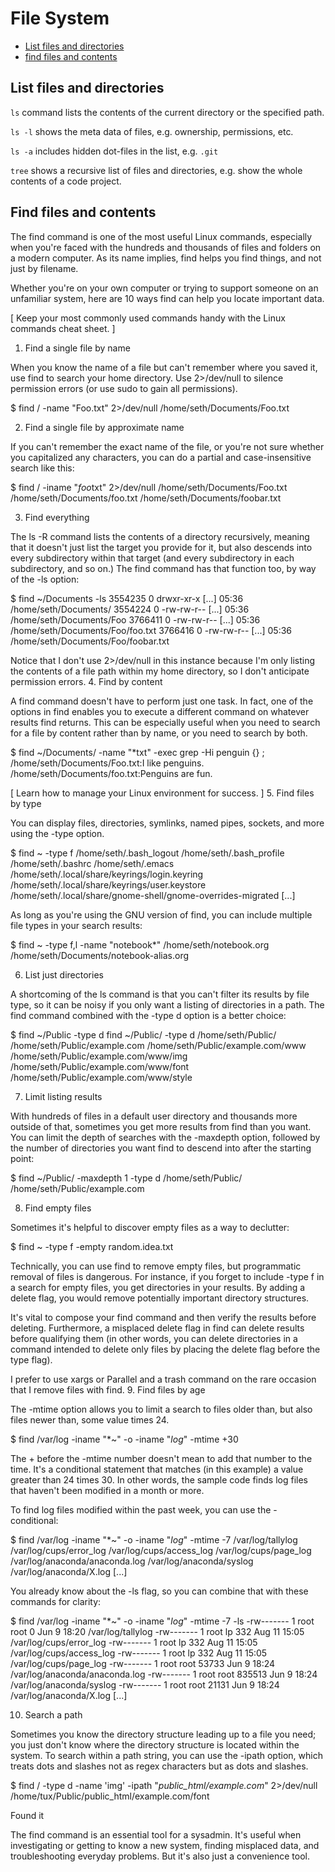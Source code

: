 # File System


- [List files and directories](#list-files-and-directories)
- [find files and contents]()



## List files and directories

`ls` command lists the contents of the current directory or the specified path.

`ls -l` shows the meta data of files, e.g. ownership, permissions, etc.

`ls -a` includes hidden dot-files in the list, e.g. `.git`


`tree` shows a recursive list of files and directories, e.g. show the whole contents of a code project.


## Find files and contents


The find command is one of the most useful Linux commands, especially when you're faced with the hundreds and thousands of files and folders on a modern computer. As its name implies, find helps you find things, and not just by filename.

Whether you're on your own computer or trying to support someone on an unfamiliar system, here are 10 ways find can help you locate important data.

[ Keep your most commonly used commands handy with the Linux commands cheat sheet. ]
1. Find a single file by name

When you know the name of a file but can't remember where you saved it, use find to search your home directory. Use 2>/dev/null to silence permission errors (or use sudo to gain all permissions).

$ find / -name "Foo.txt" 2>/dev/null
/home/seth/Documents/Foo.txt

2. Find a single file by approximate name

If you can't remember the exact name of the file, or you're not sure whether you capitalized any characters, you can do a partial and case-insensitive search like this:

$ find / -iname "*foo*txt" 2>/dev/null
/home/seth/Documents/Foo.txt
/home/seth/Documents/foo.txt
/home/seth/Documents/foobar.txt

3. Find everything

The ls -R command lists the contents of a directory recursively, meaning that it doesn't just list the target you provide for it, but also descends into every subdirectory within that target (and every subdirectory in each subdirectory, and so on.) The find command has that function too, by way of the -ls option:

$ find ~/Documents -ls
3554235 0 drwxr-xr-x [...] 05:36 /home/seth/Documents/
3554224 0 -rw-rw-r-- [...] 05:36 /home/seth/Documents/Foo
3766411 0 -rw-rw-r-- [...] 05:36 /home/seth/Documents/Foo/foo.txt
3766416 0 -rw-rw-r-- [...] 05:36 /home/seth/Documents/Foo/foobar.txt

Notice that I don't use 2>/dev/null in this instance because I'm only listing the contents of a file path within my home directory, so I don't anticipate permission errors.
4. Find by content

A find command doesn't have to perform just one task. In fact, one of the options in find enables you to execute a different command on whatever results find returns. This can be especially useful when you need to search for a file by content rather than by name, or you need to search by both.

$ find ~/Documents/ -name "*txt" -exec grep -Hi penguin {} \;
/home/seth/Documents/Foo.txt:I like penguins.
/home/seth/Documents/foo.txt:Penguins are fun.

[ Learn how to manage your Linux environment for success. ]
5. Find files by type

You can display files, directories, symlinks, named pipes, sockets, and more using the -type option.

$ find ~ -type f
/home/seth/.bash_logout
/home/seth/.bash_profile
/home/seth/.bashrc
/home/seth/.emacs
/home/seth/.local/share/keyrings/login.keyring
/home/seth/.local/share/keyrings/user.keystore
/home/seth/.local/share/gnome-shell/gnome-overrides-migrated
[...]

As long as you're using the GNU version of find, you can include multiple file types in your search results:

$ find ~ -type f,l -name "notebook*"
/home/seth/notebook.org
/home/seth/Documents/notebook-alias.org

6. List just directories

A shortcoming of the ls command is that you can't filter its results by file type, so it can be noisy if you only want a listing of directories in a path. The find command combined with the -type d option is a better choice:

$ find ~/Public -type d
find ~/Public/ -type d
/home/seth/Public/
/home/seth/Public/example.com
/home/seth/Public/example.com/www
/home/seth/Public/example.com/www/img
/home/seth/Public/example.com/www/font
/home/seth/Public/example.com/www/style

7. Limit listing results

With hundreds of files in a default user directory and thousands more outside of that, sometimes you get more results from find than you want. You can limit the depth of searches with the -maxdepth option, followed by the number of directories you want find to descend into after the starting point:

$ find ~/Public/ -maxdepth 1 -type d
/home/seth/Public/
/home/seth/Public/example.com

8. Find empty files

Sometimes it's helpful to discover empty files as a way to declutter:

$ find ~ -type f -empty
random.idea.txt

Technically, you can use find to remove empty files, but programmatic removal of files is dangerous. For instance, if you forget to include -type f in a search for empty files, you get directories in your results. By adding a delete flag, you would remove potentially important directory structures.

It's vital to compose your find command and then verify the results before deleting. Furthermore, a misplaced delete flag in find can delete results before qualifying them (in other words, you can delete directories in a command intended to delete only files by placing the delete flag before the type flag).

I prefer to use xargs or Parallel and a trash command on the rare occasion that I remove files with find.
9. Find files by age

The -mtime option allows you to limit a search to files older than, but also files newer than, some value times 24.

$ find /var/log -iname "*~" -o -iname "*log*" -mtime +30

The + before the -mtime number doesn't mean to add that number to the time. It's a conditional statement that matches (in this example) a value greater than 24 times 30. In other words, the sample code finds log files that haven't been modified in a month or more.

To find log files modified within the past week, you can use the - conditional:

$ find /var/log -iname "*~" -o -iname "*log*" -mtime -7
/var/log/tallylog
/var/log/cups/error_log
/var/log/cups/access_log
/var/log/cups/page_log
/var/log/anaconda/anaconda.log
/var/log/anaconda/syslog
/var/log/anaconda/X.log
[...]

You already know about the -ls flag, so you can combine that with these commands for clarity:

$ find /var/log -iname "*~" -o -iname "*log*" -mtime -7 -ls
-rw-------  1 root root            0 Jun  9 18:20 /var/log/tallylog
-rw-------  1 root lp      332 Aug 11 15:05 /var/log/cups/error_log
-rw-------  1 root lp      332 Aug 11 15:05 /var/log/cups/access_log
-rw-------  1 root lp      332 Aug 11 15:05 /var/log/cups/page_log
-rw-------  1 root root  53733 Jun  9 18:24 /var/log/anaconda/anaconda.log
-rw-------  1 root root 835513 Jun  9 18:24 /var/log/anaconda/syslog
-rw-------  1 root root  21131 Jun  9 18:24 /var/log/anaconda/X.log
[...]

10. Search a path

Sometimes you know the directory structure leading up to a file you need; you just don't know where the directory structure is located within the system. To search within a path string, you can use the -ipath option, which treats dots and slashes not as regex characters but as dots and slashes.

$ find / -type d -name 'img' -ipath "*public_html/example.com*" 2>/dev/null
/home/tux/Public/public_html/example.com/font

Found it

The find command is an essential tool for a sysadmin. It's useful when investigating or getting to know a new system, finding misplaced data, and troubleshooting everyday problems. But it's also just a convenience tool.
